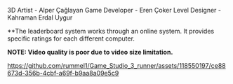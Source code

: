 3D Artist - Alper Çağlayan
Game Developer - Eren Çoker
Level Designer - Kahraman Erdal Uygur


**The leaderboard system works through an online system. It provides specific ratings for each different computer.

**NOTE: Video quality is poor due to video size limitation.**

https://github.com/rummel1/Game_Studio_3_runner/assets/118550197/ce88673d-356b-4cbf-a69f-b9aa8a09e5c9
